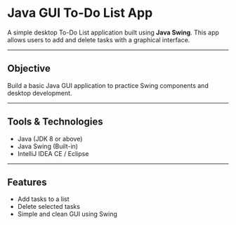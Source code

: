 # Java GUI To-Do List App

A simple desktop To-Do List application built using **Java Swing**. This app allows users to add and delete tasks with a graphical interface.

---

## Objective

Build a basic Java GUI application to practice Swing components and desktop development.

---

## Tools & Technologies

- Java (JDK 8 or above)
- Java Swing (Built-in)
- IntelliJ IDEA CE / Eclipse

---

## Features

- Add tasks to a list
- Delete selected tasks
- Simple and clean GUI using Swing



